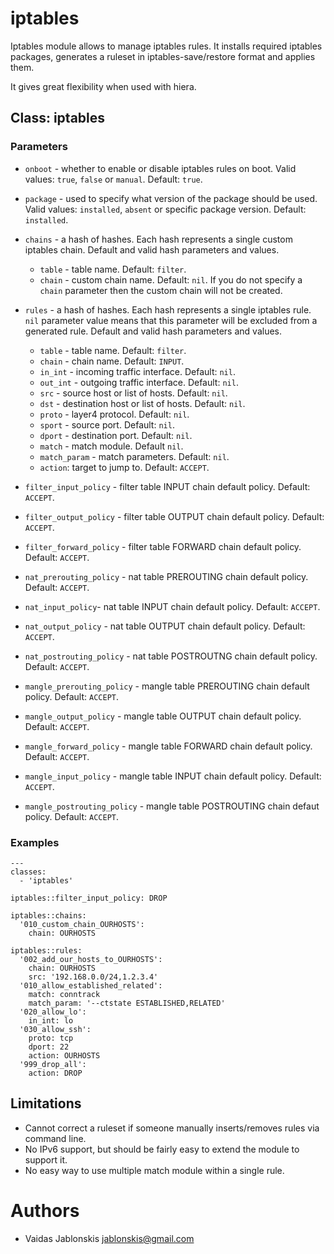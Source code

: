 iptables
===

Iptables module allows to manage iptables rules. It installs required iptables
packages, generates a ruleset in iptables-save/restore format and applies
them.

It gives great flexibility when used with hiera.


## Class: iptables

### Parameters
* `onboot` - whether to enable or disable iptables rules on boot. Valid values:
`true`, `false` or `manual`. Default: `true`.

* `package` - used to specify what version of the package should be used.
Valid values: `installed`, `absent` or specific package version. Default:
`installed`.

* `chains` - a hash of hashes. Each hash represents a single custom iptables chain.
Default and valid hash parameters and values. 
  * `table` - table name. Default: `filter`.
  * `chain` - custom chain name. Default: `nil`. If you do not specify a `chain`
    parameter then the custom chain will not be created.

* `rules` - a hash of hashes. Each hash represents a single iptables rule. `nil`
parameter value means that this parameter will be excluded from a generated rule.
Default and valid hash parameters and values. 
  * `table` - table name. Default: `filter`.
  * `chain` - chain name. Default: `INPUT`.
  * `in_int` - incoming traffic interface. Default: `nil`.
  * `out_int` - outgoing traffic interface. Default: `nil`.
  * `src` - source host or list of hosts. Default: `nil`.
  * `dst` - destination host or list of hosts. Default: `nil`.
  * `proto` - layer4 protocol. Default: `nil`.
  * `sport` - source port. Default: `nil`.
  * `dport` - destination port. Default: `nil`.
  * `match` - match module. Default `nil`.
  * `match_param` - match parameters. Default: `nil`.
  * `action`: target to jump to. Default: `ACCEPT`.

* `filter_input_policy` - filter table INPUT chain default policy. Default: `ACCEPT`.
* `filter_output_policy` - filter table OUTPUT chain default policy. Default: `ACCEPT`.
* `filter_forward_policy` - filter table FORWARD chain default policy. Default: `ACCEPT`.
* `nat_prerouting_policy` - nat table PREROUTING chain default policy. Default: `ACCEPT`.
* `nat_input_policy`- nat table INPUT chain default policy. Default: `ACCEPT`.
* `nat_output_policy` - nat table OUTPUT chain default policy. Default: `ACCEPT`.
* `nat_postrouting_policy` - nat table POSTROUTNG chain default policy. Default: `ACCEPT`.
* `mangle_prerouting_policy` - mangle table PREROUTING chain default policy. Default: `ACCEPT`.
* `mangle_output_policy` - mangle table OUTPUT chain default policy. Default: `ACCEPT`.
* `mangle_forward_policy` - mangle table FORWARD chain default policy. Default: `ACCEPT`.
* `mangle_input_policy` - mangle table INPUT chain default policy. Default: `ACCEPT`.
* `mangle_postrouting_policy` - mangle table POSTROUTING chain defaut policy. Default: `ACCEPT`.

### Examples

    ---
    classes:
      - 'iptables'
    
    iptables::filter_input_policy: DROP
    
    iptables::chains:
      '010_custom_chain_OURHOSTS':
        chain: OURHOSTS
    
    iptables::rules:
      '002_add_our_hosts_to_OURHOSTS':
        chain: OURHOSTS
        src: '192.168.0.0/24,1.2.3.4'
      '010_allow_established_related':
        match: conntrack
        match_param: '--ctstate ESTABLISHED,RELATED'
      '020_allow_lo':
        in_int: lo
      '030_allow_ssh':
        proto: tcp
        dport: 22
        action: OURHOSTS
      '999_drop_all':
        action: DROP


## Limitations
* Cannot correct a ruleset if someone manually inserts/removes rules via command line.
* No IPv6 support, but should be fairly easy to extend the module to support it.
* No easy way to use multiple match module within a single rule.


# Authors
* Vaidas Jablonskis <jablonskis@gmail.com>

